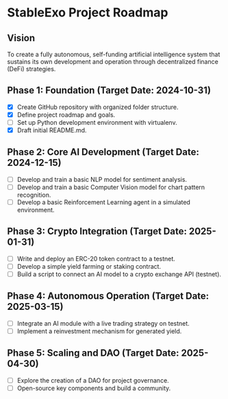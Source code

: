 # StableExo Project Roadmap

## Vision
To create a fully autonomous, self-funding artificial intelligence system that sustains its own development and operation through decentralized finance (DeFi) strategies.

## Phase 1: Foundation (Target Date: 2024-10-31)
- [x] Create GitHub repository with organized folder structure.
- [x] Define project roadmap and goals.
- [ ] Set up Python development environment with virtualenv.
- [x] Draft initial README.md.

## Phase 2: Core AI Development (Target Date: 2024-12-15)
- [ ] Develop and train a basic NLP model for sentiment analysis.
- [ ] Develop and train a basic Computer Vision model for chart pattern recognition.
- [ ] Develop a basic Reinforcement Learning agent in a simulated environment.

## Phase 3: Crypto Integration (Target Date: 2025-01-31)
- [ ] Write and deploy an ERC-20 token contract to a testnet.
- [ ] Develop a simple yield farming or staking contract.
- [ ] Build a script to connect an AI model to a crypto exchange API (testnet).

## Phase 4: Autonomous Operation (Target Date: 2025-03-15)
- [ ] Integrate an AI module with a live trading strategy on testnet.
- [ ] Implement a reinvestment mechanism for generated yield.

## Phase 5: Scaling and DAO (Target Date: 2025-04-30)
- [ ] Explore the creation of a DAO for project governance.
- [ ] Open-source key components and build a community.
